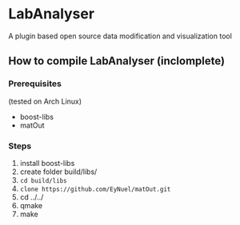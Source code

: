 # LabAnalyser
A plugin based open source data modification and visualization tool

## How to compile LabAnalyser (inclomplete)

### Prerequisites

(tested on Arch Linux)

- boost-libs
- matOut

### Steps

1. install boost-libs
2. create folder build/libs/
3. `cd build/libs`
4. `clone https://github.com/EyNuel/matOut.git` 
5. cd ../../
6. qmake
7. make